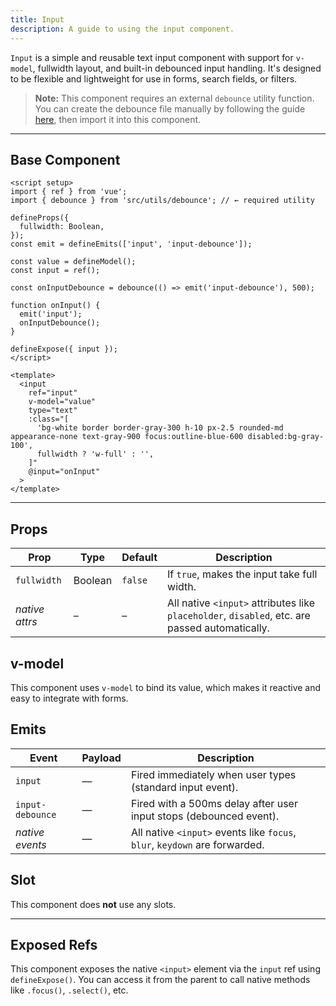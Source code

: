 ```yaml
---
title: Input  
description: A guide to using the input component.
---
```


`Input` is a simple and reusable text input component with support for `v-model`, fullwidth layout, and built-in debounced input handling. It's designed to be flexible and lightweight for use in forms, search fields, or filters.

> **Note:** This component requires an external `debounce` utility function.
> You can create the debounce file manually by following the guide [here](/utility/debounce), then import it into this component.

---

## Base Component

```vue
<script setup>
import { ref } from 'vue';
import { debounce } from 'src/utils/debounce'; // ← required utility

defineProps({
  fullwidth: Boolean,
});
const emit = defineEmits(['input', 'input-debounce']);

const value = defineModel();
const input = ref();

const onInputDebounce = debounce(() => emit('input-debounce'), 500);

function onInput() {
  emit('input');
  onInputDebounce();
}

defineExpose({ input });
</script>

<template>
  <input
    ref="input"
    v-model="value"
    type="text"
    :class="[
      'bg-white border border-gray-300 h-10 px-2.5 rounded-md appearance-none text-gray-900 focus:outline-blue-600 disabled:bg-gray-100',
      fullwidth ? 'w-full' : '',
    ]"
    @input="onInput"
  >
</template>
```

---

## Props

| Prop           | Type    | Default | Description                                                                                    |
| -------------- | ------- | ------- | ---------------------------------------------------------------------------------------------- |
| `fullwidth`    | Boolean | `false` | If `true`, makes the input take full width.                                                    |
| *native attrs* | –       | –       | All native `<input>` attributes like `placeholder`, `disabled`, etc. are passed automatically. |

## v-model

This component uses `v-model` to bind its value, which makes it reactive and easy to integrate with forms.

## Emits

| Event            | Payload | Description                                                                |
| ---------------- | ------- | -------------------------------------------------------------------------- |
| `input`          | —       | Fired immediately when user types (standard input event).                  |
| `input-debounce` | —       | Fired with a 500ms delay after user input stops (debounced event).         |
| *native events*  | —       | All native `<input>` events like `focus`, `blur`, `keydown` are forwarded. |

## Slot

This component does **not** use any slots.

---

## Exposed Refs

This component exposes the native `<input>` element via the `input` ref using `defineExpose()`.
You can access it from the parent to call native methods like `.focus()`, `.select()`, etc.